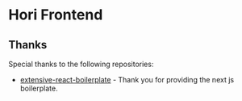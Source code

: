 # Hori Frontend

## Thanks

Special thanks to the following repositories:

- [extensive-react-boilerplate](https://github.com/brocoders/extensive-react-boilerplate) - Thank you for providing the next js boilerplate.
